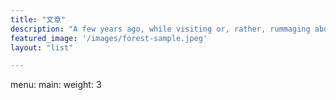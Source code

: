 ```yaml
---
title: "文章"
description: "A few years ago, while visiting or, rather, rummaging about Notre-Dame, the author of this book found, in an obscure nook of one of the towers, the following word, engraved by hand upon the wall: —ANANKE."
featured_image: '/images/forest-sample.jpeg'
layout: "list"

---
```


menu:
  main:
    weight: 3

